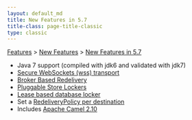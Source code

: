 ```yaml
---
layout: default_md
title: New Features in 5.7 
title-class: page-title-classic
type: classic
---
```


[Features](features) > [New Features](new-features) > [New Features in 5.7](new-features-in-57)


*   Java 7 support (compiled with jdk6 and validated with jdk7)
*   [Secure WebSockets (wss) transport](websockets.md)
*   [Broker Based Redelivery](message-redelivery-and-dlq-handling.md)
*   [Pluggable Store Lockers](pluggable-storage-lockers)
*   [Lease based database locker](pluggable-storage-lockers)
*   Set a [RedeliveryPolicy per destination](redelivery-policy)
*   Includes [Apache Camel 2.10](http://camel.apache.org/camel-2100-release.html)

